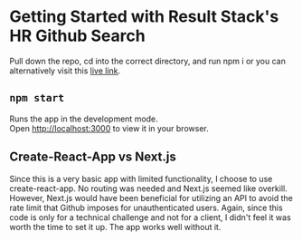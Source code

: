 # Getting Started with Result Stack's HR Github Search

Pull down the repo, cd into the correct directory, and run npm i or you can alternatively visit this [live link]().

## `npm start`

Runs the app in the development mode.\
Open [http://localhost:3000](http://localhost:3000) to view it in your browser.

## Create-React-App vs Next.js

Since this is a very basic app with limited functionality, I choose to use create-react-app. No routing was needed and Next.js seemed like overkill. However, Next.js would have been beneficial for utilizing an API to avoid the rate limit that Github imposes for unauthenticated users. Again, since this code is only for a technical challenge and not for a client, I didn't feel it was worth the time to set it up. The app works well without it.
